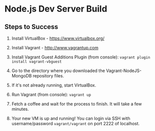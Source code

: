 Node.js Dev Server Build
========================



Steps to Success
----------------



1.  Install VirtualBox - https://www.virtualbox.org/

2.  Install Vagrant - http://www.vagrantup.com

3.  Install Vagrant Guest Additions Plugin (from console): `vagrant plugin
    install vagrant-vbguest`

4.  Go to the directory where you downloaded the Vagrant-NodeJS-MongoDB repository files.

5.  If it's not already running, start VirtualBox.

6.  Run Vagrant (from console): `vagrant up`

7.  Fetch a coffee and wait for the process to finish. It will take a few
    minutes.

8.  Your new VM is up and running! You can login via SSH with username/password
    `vagrant/vagrant` on port 2222 of localhost.



